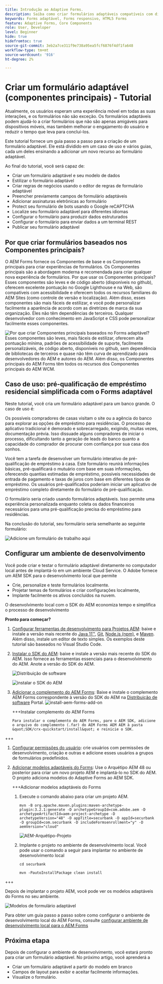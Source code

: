 ```yaml
---
title: Introdução ao Adaptive Forms.
description: Saiba como criar formulários adaptáveis compatíveis com dispositivos móveis com nosso tutorial passo a passo. Esses formulários se adaptam perfeitamente em todos os dispositivos, garantindo uma experiência perfeita.
keywords: Forms adaptável, Forms responsivo, HTML5 Forms
feature: Adaptive Forms, Core Components
role: User, Developer
level: Beginner
hide: true
hidefromtoc: true
source-git-commit: 3eb2a7ce311f9e738a95ea5fcf6876f4df1fa648
workflow-type: tm+mt
source-wordcount: '916'
ht-degree: 2%

---
```



# Criar um formulário adaptável (componentes principais) - Tutorial

Atualmente, os usuários esperam uma experiência móvel em todas as suas interações, e os formulários não são exceção. Os formulários adaptáveis podem ajudá-lo a criar formulários que não são apenas amigáveis para dispositivos móveis, mas também melhorar o engajamento do usuário e reduzir o tempo que leva para concluí-los.

Este tutorial fornece um guia passo a passo para a criação de um formulário adaptável. Ele está dividido em um caso de uso e vários guias, cada um deles ensinando a adicionar um novo recurso ao formulário adaptável.

Ao final do tutorial, você será capaz de:

* Criar um formulário adaptável e seu modelo de dados
* Estilizar o formulário adaptável
* Criar regras de negócios usando o editor de regras de formulário adaptável
* Preencher previamente campos de formulário adaptáveis
* Adicionar assinaturas eletrônicas ao formulário
* Protect seu formulário de bots usando o Google reCAPTCHA
* Localize seu formulário adaptável para diferentes idiomas
* Configurar o formulário para produzir dados estruturados
* Configurar o formulário para enviar dados a um terminal REST
* Publicar seu formulário adaptável


## Por que criar formulários baseados nos Componentes principais?

O AEM Forms fornece os Componentes de base e os Componentes principais para criar experiências de formulários. Os Componentes principais são a abordagem moderna e recomendada para criar qualquer nova experiência de formulários. Por que usar os Componentes principais? Esses componentes são leves e de código aberto (disponíveis no github), oferecem excelente pontuação no Google Lighthouse e na Web, são compatíveis com acessibilidade e oferecem todos os recursos familiares do AEM Sites (como controle de versão e localização). Além disso, esses componentes são mais fáceis de estilizar, e você pode personalizar facilmente a aparência de acordo com as diretrizes de marca da sua organização. Eles não têm dependências de terceiros. Qualquer desenvolvedor com conhecimento em JavaScript e CSS pode personalizar facilmente esses componentes.

![Por que criar Componentes principais baseados no Forms adaptável? Esses componentes são leves, mais fáceis de estilizar, oferecem alta pontuação mínima, padrões de acessibilidade de suporte, facilmente personalizáveis, de código aberto, disponíveis no github, sem dependência de bibliotecas de terceiros e quase não têm curva de aprendizado para desenvolvedores do AEM e autores do AEM. Além disso, os Componentes principais do AEM Forms têm todos os recursos dos Componentes principais do AEM WCM.](/help/forms/assets/cc-core-components-benefits.png)

## Caso de uso: pré-qualificação de empréstimo residencial simplificada com o Forms adaptável

Neste tutorial, você cria um formulário adaptável para um banco grande. O caso de uso é:

Os possíveis compradores de casas visitam o site ou a agência do banco para explorar as opções de empréstimo para residências. O processo de aplicativo tradicional é demorado e sobrecarregado, exigindo, muitas vezes, documentação prévia. Isso dissuade alguns compradores de iniciar o processo, dificultando tanto a geração de leads do banco quanto a capacidade do comprador de procurar com confiança por sua casa dos sonhos.

Você tem a tarefa de desenvolver um formulário interativo de pré-qualificação de empréstimo à casa. Este formulário reunirá informações básicas, pré-qualificará o mutuário com base em suas informações, oferecendo quantias estimadas de empréstimo, possíveis necessidades de entrada de pagamento e taxas de juros com base em diferentes tipos de empréstimo. Os usuários pré-qualificados poderiam iniciar um aplicativo de empréstimo completo diretamente do formulário de pré-qualificação.

O formulário seria criado usando formulários adaptáveis. Isso permite uma experiência personalizada enquanto coleta os dados financeiros necessários para uma pré-qualificação precisa do empréstimo para residências.

Na conclusão do tutorial, seu formulário seria semelhante ao seguinte formulário:

![Adicione um formulário de trabalho aqui](/help/forms/assets/cc-tutorial-final-form.png)

## Configurar um ambiente de desenvolvimento

Você pode criar e testar o formulário adaptável diretamente no computador local antes de implantá-lo em um ambiente Cloud Service. O Adobe fornece um AEM SDK para o desenvolvimento local que permite

* Crie, personalize e teste formulários localmente.
* Projetar temas de formulários e criar configurações localmente,
* Implante facilmente os ativos concluídos na nuvem.

O desenvolvimento local com o SDK do AEM economiza tempo e simplifica o processo de desenvolvimento


**Pronto para começar?**

1. [Configurar ferramentas de desenvolvimento para Projetos AEM](/help/forms/setup-local-development-environment.md#set-up-development-tools-for-aem-projects): baixe e instale a versão mais recente do [Java 11™](https://experienceleague.adobe.com/docs/experience-manager-learn/cloud-service/local-development-environment-set-up/development-tools.html?lang=en#local-development-environment-set-up), [Git](https://experienceleague.adobe.com/docs/experience-manager-learn/cloud-service/local-development-environment-set-up/development-tools.html?lang=en#install-git), [Node.js (npm)](https://experienceleague.adobe.com/docs/experience-manager-learn/cloud-service/local-development-environment-set-up/development-tools.html?lang=en#node-js), e [Maven](https://experienceleague.adobe.com/docs/experience-manager-learn/cloud-service/local-development-environment-set-up/development-tools.html?lang=en#install-maven). Além disso, instale um editor de texto simples. Os exemplos deste tutorial são baseados no Visual Studio Code.

1. [Instalar o SDK do AEM](/help/forms/setup-local-development-environment.md#set-up-local-experience-manager-environment-for-development): baixe e instale a versão mais recente do SDK do AEM. Isso fornece as ferramentas essenciais para o desenvolvimento do AEM. Anote a versão do SDK do AEM.

   ![Distribuição de software](/help/forms/assets/software-distribution.png)

   ![instalar o SDK do AEM](/help/forms/assets/start-aem-sdk.png)

1. [Adicionar o complemento do AEM Forms](/help/forms/setup-local-development-environment.md#add-forms-archive-to-local-author-and-publish-instances-and-configure-forms-specific-users): Baixe e instale o complemento AEM Forms correspondente à versão do SDK do AEM na [Distribuição de software](https://experience.adobe.com/#/downloads) Portal.
   ![install-aem-forms-add-on](/help/forms/assets/install-aem-forms-add-on.png)

   +++Instalar complemento do AEM Forms

       Para instalar o complemento do AEM Forms, pare o AEM SDK, adicione o arquivo do complemento (.far) do AEM Forms AEM AEM à pasta &quot;SDK/crx-quickstart/install&quot; e reinicie o SDK.
   
+++

1. [Configurar permissões do usuário](/help/forms/setup-local-development-environment.md#configure-users-and-permissions): crie usuários com permissões de desenvolvimento, criação e outras e adicione esses usuários a grupos de formulários predefinidos.


1. [Adicionar modelos adaptáveis do Forms](/help/forms/setup-local-development-environment.md#set-up-a-development-project-for-forms-based-on-experience-manager-archetype): Use o Arquétipo AEM 48 ou posterior para criar um novo projeto AEM e implantá-lo no SDK do AEM. O projeto adiciona modelos do Adaptive Forms ao AEM SDK.

   +++Adicionar modelos adaptáveis do Forms

   1. Execute o comando abaixo para criar um projeto AEM.

      ```
      mvn -B org.apache.maven.plugins:maven-archetype-plugin:3.2.1:generate -D archetypeGroupId=com.adobe.aem -D archetypeArtifactId=aem-project-archetype -D archetypeVersion="48" -D appTitle=securbank -D appId=securbank -D groupId=com.securbank -D includeFormsenrollment="y" -D aemVersion="cloud"
      ```

      ![AEM-Arquétipo-Projeto](/help/forms/assets/aem-archetype-project.png)

   1. Implante o projeto no ambiente de desenvolvimento local. Você pode usar o comando a seguir para implantar no ambiente de desenvolvimento local

      ```
      cd securbank
      
      mvn -PautoInstallPackage clean install
      ```

+++

   Depois de implantar o projeto AEM, você pode ver os modelos adaptáveis do Forms no seu ambiente.

   ![Modelos de formulário adaptável](/help/forms/assets/adaptive-forms-templates.png)

Para obter um guia passo a passo sobre como configurar o ambiente de desenvolvimento local do AEM Forms, consulte [configurar ambiente de desenvolvimento local para o AEM Forms](/help/forms/setup-local-development-environment.md)



## Próxima etapa

Depois de configurar o ambiente de desenvolvimento, você estará pronto para criar um formulário adaptável. No próximo artigo, você aprenderá a

* Criar um formulário adaptável a partir do modelo em branco
* Campos de layout para exibir e aceitar facilmente informações.
* Visualize o formulário.

<!-- 

### Step 2: Create Form Data Model

A form data model lets you connect an adaptive form to disparate data sources. For example, AEM user profile, RESTful web services, SOAP-based web services, OData services, and relational databases. You can use the form data model with an adaptive form to retrieve, update, delete, and add data to connected data sources.

Goals of article:

* Create the form data model using Rest endpoint.
* Add data model objects so you can form the data model.
* Configure read and write services for the form data model.
* Test form data model and configured services with test data.

### Step 4: Apply rules to adaptive form fields

AEM Forms provide an editor to write rules on adaptive form objects. These rules define actions to trigger on form objects based on preset conditions, user inputs, and user actions on the form. It helps ensure accuracy and speeds up the form-filling experience.

Goals:

* Create and apply rules to adaptive form fields.
* Use rules to trigger form data model services to update the data to database.

### Step 5: Style your adaptive form

Adaptive forms provide OOTB themes and allows you to customize an existing theme to make a brand specific theme. 


A theme contains styling details for components and panels, and you can reuse a theme in different forms. Styles include properties such as background colors, state colors, transparency, alignment, and size. When you apply the theme to your form, the specified style reflects on corresponding components of your form.

Goals:

* Apply an out of the box theme to an adaptive form.
* Create your brand specific theme.


### Step 6: Publish your adaptive form

You can publish adaptive forms as a stand-alone form (single page application), include in AEM Sites page, or include in a non-AEM Sites page.

Goals:

* Publish the adaptive form as an AEM Page.
* Embed the adaptive form in an AEM Sites Page.
* Embed the adaptive form in an external webpage (a non-AEM webpage hosted outside AEM).

-->